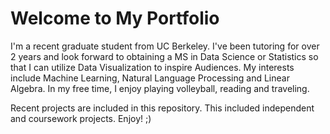 # Welcome to My Portfolio

I'm a recent graduate student from UC Berkeley. I've been tutoring for over 2 years and look forward to obtaining a MS in Data Science or Statistics so that I can utilize Data Visualization to inspire Audiences. My interests include Machine Learning, Natural Language Processing and Linear Algebra. In my free time, I enjoy playing volleyball, reading and traveling. 

Recent projects are included in this repository. This included independent and coursework projects. Enjoy! ;)


